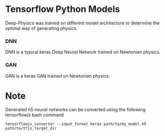 # Tensorflow Python Models
Deep-Physics was trained on different model architecture to determine the optimal way of generating physics.

### DNN
DNN is a typical keras Deep Neural Network trained on Newtonian physics.

### GAN
GAN is a keras GAN trained on Newtonian physics.

# Note
Generated h5 neural networks can be converted using the following tensorflowjs bash command

```
tensorflowjs_converter --input_format keras path/to/my_model.h5 path/to/tfjs_target_dir
```